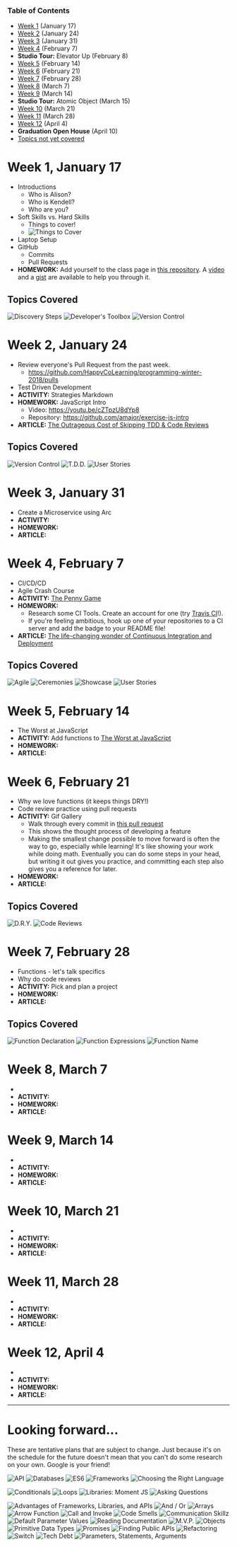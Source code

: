 ### Table of Contents

* [Week 1](Winter-2018.md#week-1-january-17) (January 17)
* [Week 2](Winter-2018.md#week-2-january-24) (January 24)
* [Week 3](Winter-2018.md#week-3-january-31) (January 31)
* [Week 4](Winter-2018.md#week-4-february-7) (February 7)
* **Studio Tour:** Elevator Up (February 8)
* [Week 5](Winter-2018.md#week-5-february-14) (February 14)
* [Week 6](Winter-2018.md#week-6-february-21) (February 21)
* [Week 7](Winter-2018.md#week-7-february-28) (February 28)
* [Week 8](Winter-2018.md#week-8-march-7) (March 7)
* [Week 9](Winter-2018.md#week-9-march-14) (March 14)
* **Studio Tour:** Atomic Object (March 15)
* [Week 10](Winter-2018.md#week-10-march-21) (March 21)
* [Week 11](Winter-2018.md#week-11-march-28) (March 28)
* [Week 12](Winter-2018.md#week-12-april-4) (April 4)
* **Graduation Open House** (April 10)
* [Topics not yet covered](Winter-2018.md#looking-forward)

# Week 1, January 17

* Introductions
  * Who is Alison?
  * Who is Kendell?
  * Who are you?
* Soft Skills vs. Hard Skills
  * Things to cover!
  * ![Things to Cover](images/2018_01/ThingsToCover.JPG)
* Laptop Setup
* GitHub
  * Commits
  * Pull Requests
* **HOMEWORK:** Add yourself to the class page in [this repository](https://github.com/HappyCoLearning/programming-winter-2018). A [video](https://youtu.be/TuMV9UTHmuw) and a [gist](https://gist.github.com/amajor/a9e02a85cdd7126bcf12778aa8a92c87) are available to help you through it.

## Topics Covered

![Discovery Steps](images/2018_01/_DiscoverySteps.jpeg)
![Developer's Toolbox](images/2018_01/_Toolbox.jpeg)
![Version Control](images/2018_01/_VersionControl.jpeg)

# Week 2, January 24

* Review everyone's Pull Request from the past week.
  * https://github.com/HappyCoLearning/programming-winter-2018/pulls
* Test Driven Development
* **ACTIVITY:** Strategies Markdown
* **HOMEWORK:** JavaScript Intro
  * Video: https://youtu.be/cZTpzU8dYp8
  * Repository: https://github.com/amajor/exercise-js-intro
* **ARTICLE:** [The Outrageous Cost of Skipping TDD & Code Reviews](https://medium.com/javascript-scene/the-outrageous-cost-of-skipping-tdd-code-reviews-57887064c412)

## Topics Covered

![Version Control](images/2018_01/_VersionControl.jpeg)
![T.D.D.](images/2018_01/_TDD.jpeg)
![User Stories](images/2018_01/_UserStories.jpeg)

# Week 3, January 31

* Create a Microservice using Arc
* **ACTIVITY:**
* **HOMEWORK:**
* **ARTICLE:**

# Week 4, February 7

* CI/CD/CD
* Agile Crash Course
* **ACTIVITY:** [The Penny Game](http://kc.agilehood.org/a-pitcher-of-kool-aid-for-20-cents/)
* **HOMEWORK:**
  * Research some CI Tools. Create an account for one (try [Travis CI](https://travis-ci.org/)!).
  * If you're feeling ambitious, hook up one of your repositories to a CI server and add the badge to your README file!
* **ARTICLE:** [The life-changing wonder of Continuous Integration and Deployment](https://medium.freecodecamp.org/the-life-changing-wonder-of-continuous-integration-and-deployment-97f833505eea)

## Topics Covered

![Agile](images/2018_01/_Agile.jpeg)
![Ceremonies](images/2018_01/_Ceremonies.jpeg)
![Showcase](images/2018_01/_Showcase.jpeg)
![User Stories](images/2018_01/_UserStories.jpeg)

# Week 5, February 14

* The Worst at JavaScript
* **ACTIVITY:** Add functions to [The Worst at JavaScript](https://github.com/grandrapidsjavascript/the-worst-at-javascript)
* **HOMEWORK:**
* **ARTICLE:**

# Week 6, February 21

* Why we love functions (it keeps things DRY!)
* Code review practice using pull requests
* **ACTIVITY:** Gif Gallery
  * Walk through every commit in [this pull request](https://github.com/amajor/gif-gallery/pull/2)
  * This shows the thought process of developing a feature
  * Making the smallest change possible to move forward is often the way to go, especially while learning! It's like showing your work while doing math. Eventually you can do some steps in your head, but writing it out gives you practice, and committing each step also gives you a reference for later.
* **HOMEWORK:**
* **ARTICLE:**

## Topics Covered

![D.R.Y.](images/2018_01/_DRY.jpeg)
![Code Reviews](images/2018_01/_CodeReviews.jpeg)

# Week 7, February 28

* Functions - let's talk specifics
* Why do code reviews
* **ACTIVITY:** Pick and plan a project
* **HOMEWORK:**
* **ARTICLE:**
 
 ## Topics Covered
 
![Function Declaration](images/2018_01/_FunctionDeclaration.jpeg)
![Function Expressions](images/2018_01/_FunctionExpressions.jpeg)
![Function Name](images/2018_01/_FunctionName.jpeg)

# Week 8, March 7

* <topics here>
* **ACTIVITY:**
* **HOMEWORK:**
* **ARTICLE:**

# Week 9, March 14

* <topics here>
* **ACTIVITY:**
* **HOMEWORK:**
* **ARTICLE:**

# Week 10, March 21

* <topics here>
* **ACTIVITY:**
* **HOMEWORK:**
* **ARTICLE:**

# Week 11, March 28

* <topics here>
* **ACTIVITY:**
* **HOMEWORK:**
* **ARTICLE:**

# Week 12, April 4

* <topics here>
* **ACTIVITY:**
* **HOMEWORK:**
* **ARTICLE:**

***

# Looking forward...

These are tentative plans that are subject to change. Just because it's on the
schedule for the future doesn't mean that you can't do some research on your
own. Google is your friend!

![API](images/2018_01/_API.jpeg)
![Databases](images/2018_01/_Databases.jpeg)
![ES6](images/2018_01/_ES6.jpeg)
![Frameworks](images/2018_01/_Frameworks.jpeg)
![Choosing the Right Language](images/2018_01/_Language.jpeg)

![Conditionals](images/2018_01/_Conditionals.jpeg)
![Loops](images/2018_01/_Loops.jpeg)
![Libraries: Moment JS](images/2018_01/_MomentJS.jpeg)
![Asking Questions](images/2018_01/_Questions.jpeg)

![Advantages of Frameworks, Libraries, and APIs](images/2018_01/_AdvantagesOf.jpeg)
![And / Or](images/2018_01/_AndOr.jpeg)
![Arrays](images/2018_01/_Arrays.jpeg)
![Arrow Function](images/2018_01/_ArrowFunction.jpeg)
![Call and Invoke](images/2018_01/_CallInvoke.jpeg)
![Code Smells](images/2018_01/_CodeSmells.jpeg)
![Communication Skillz](images/2018_01/_Communication.jpeg)
![Default Parameter Values](images/2018_01/_DefaultValues.jpeg)
![Reading Documentation](images/2018_01/_Documentation.jpeg)
![M.V.P.](images/2018_01/_MVP.jpeg)
![Objects](images/2018_01/_Objects.jpeg)
![Primitive Data Types](images/2018_01/_PrimitiveDatatypes.jpeg)
![Promises](images/2018_01/_Promises.jpeg)
![Finding Public APIs](images/2018_01/_PublicAPIs.jpeg)
![Refactoring](images/2018_01/_Refactor.jpeg)
![Switch](images/2018_01/_Switch.jpeg)
![Tech Debt](images/2018_01/_TechDebt.jpeg)
![Parameters, Statements, Arguments](images/2018_01/_Vocab.jpeg)
